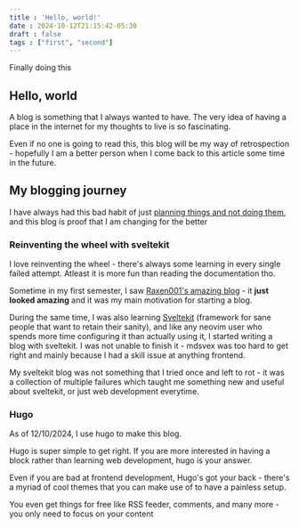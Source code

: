 ```yaml
---
title : 'Hello, world!'
date : 2024-10-12T21:15:42-05:30
draft : false
tags : ["first", "second"]
---
```


Finally doing this

<!--more-->


## Hello, world

A blog is something that I always wanted to have.
The very idea of having a place in the internet for my thoughts to live is so fascinating.

Even if no one is going to read this, this blog will be my way of retrospection - hopefully I am a better person when I come back to this article some time in the future.

## My blogging journey

I have always had this bad habit of just [planning things and not doing them](#), and this blog is proof that I am changing for the better

### Reinventing the wheel with sveltekit

I love reinventing the wheel - there's always some learning in every single failed attempt.
Atleast it is more fun than reading the documentation tho.

Sometime in my first semester, I saw [Raxen001's amazing blog](https://raxen001.github.io/blog/) - it **just looked amazing** and it was my main motivation for starting a blog.

During the same time, I was also learning [Sveltekit](https://kit.svelte.dev/) (framework for sane people that want to retain their sanity), and like any neovim user who spends more time configuring it than actually using it, I started writing a blog with sveltekit. I was not unable to finish it - mdsvex was too hard to get right and mainly because I had a skill issue at anything frontend.

My sveltekit blog was not something that I tried once and left to rot - it was a collection of multiple failures which taught me something new and useful about sveltekit, or just web development everytime.

### Hugo

As of 12/10/2024, I use hugo to make this blog.

Hugo is super simple to get right. If you are more interested in having a block rather than learning web development, hugo is your answer.

Even if you are bad at frontend development, Hugo's got your back - there's a myriad of cool themes that you can make use of to have a painless setup.

You even get things for free like RSS feeder, comments, and many more - you only need to focus on your content

